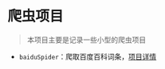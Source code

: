 # 爬虫项目

> 本项目主要是记录一些小型的爬虫项目

- `baiduSpider`：爬取百度百科词条，[项目详情](https://github.com/xieys/webSpider/tree/master/baiduSpider)

